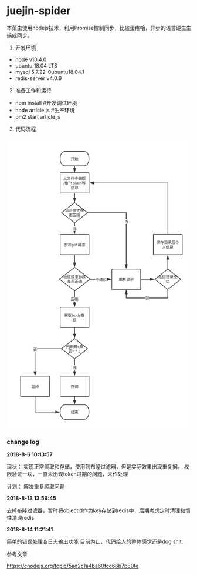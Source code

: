 # juejin-spider
本菜虫使用nodejs技术，利用Promise控制同步，比较蛋疼哈，异步的语言硬生生搞成同步。

1. 开发环境
* node v10.4.0
* ubuntu 18.04 LTS
* mysql 5.7.22-0ubuntu18.04.1
* redis-server v4.0.9

2. 准备工作和运行
* npm install
#开发调试环境
* node article.js
#生产环境
* pm2 start article.js

3. 代码流程

![掘金爬虫流程图](./flowchart.png)

### change log ###
**2018-8-6 10:13:57**

现状：
    实现正常爬取和存储，使用到布隆过滤器，但是实际效果出现重复据。
权限验证一块，一直未出现token过期的问题，未作处理

计划：
    解决重复爬取问题

**2018-8-13 13:59:45**

去掉布隆过滤器，暂时将objectId作为key存储到redis中，后期考虑定时清理和惰性清理redis

**2018-8-14 11:21:41**

简单的错误处理＆日志输出功能
目前为止，代码给人的整体感觉还是dog shit.

参考文章

https://cnodejs.org/topic/5ad2c1a4ba60fcc66b7b80fe
